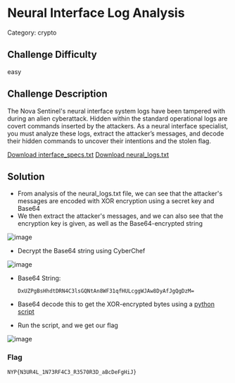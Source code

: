 # Neural Interface Log Analysis

Category: crypto

## Challenge Difficulty

easy

## Challenge Description
The Nova Sentinel's neural interface system logs have been tampered with during an alien cyberattack. Hidden within the standard operational logs are covert commands inserted by the attackers. As a neural interface specialist, you must analyze these logs, extract the attacker’s messages, and decode their hidden commands to uncover their intentions and the stolen flag.

[Download interface_specs.txt](https://github.com/Diablo2912/CTF-Writeups/blob/main/NYP%20InfoSec%20June%20CTF%202025/.files/interface_specs.txt)
[Download neural_logs.txt](https://github.com/Diablo2912/CTF-Writeups/blob/main/NYP%20InfoSec%20June%20CTF%202025/.files/neural_logs.txt)

## Solution

- From analysis of the neural_logs.txt file, we can see that the attacker's messages are encoded with XOR encryption using a secret key and Base64
- We then extract the attacker's messages, and we can also see that the encryption key is given, as well as the Base64-encrypted string
  
![image](https://github.com/user-attachments/assets/1e48e408-41c4-45e5-8bea-c6c2d195c7a2)

- Decrypt the Base64 string using CyberChef

![image](https://github.com/user-attachments/assets/53c4bb03-3bdd-48db-97e8-f2a13e7dc7b9)

- Base64 String:

      DxUZPgBsHhdtDRN4C3lsGQNtAn8WF31qfHULcggWJAw8DyAfJgQgDzM=

- Base64 decode this to get the XOR-encrypted bytes using a [python script](https://github.com/Diablo2912/CTF-Writeups/blob/main/NYP%20InfoSec%20June%20CTF%202025/.files/log.py)
- Run the script, and we get our flag

![image](https://github.com/user-attachments/assets/4cd6d9af-b184-4ef7-8ecf-c2008eac5b7d)


### Flag
    NYP{N3UR4L_1N73RF4C3_R3570R3D_aBcDeFgHiJ}
